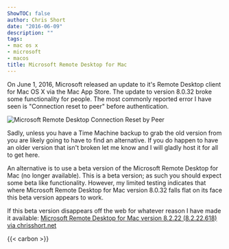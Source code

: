 ```yaml
---
ShowTOC: false
author: Chris Short
date: "2016-06-09"
description: ""
tags:
- mac os x
- microsoft
- macos
title: Microsoft Remote Desktop for Mac
---
```


On June 1, 2016, Microsoft released an update to it's Remote Desktop client for Mac OS X via the Mac App Store. The update to version 8.0.32 broke some functionality for people. The most commonly reported error I have seen is "Connection reset to peer" before authentication.


![Microsoft Remote Desktop Connection Reset by Peer](https://shortcdn.com/chrisshort/microsoft-remote-desktop-connection-reset-by-peer.png#center)

Sadly, unless you have a Time Machine backup to grab the old version from you are likely going to have to find an alternative. If you do happen to have an older version that isn't broken let me know and I will gladly host it for all to get here.

An alternative is to use a beta version of the Microsoft Remote Desktop for Mac (no longer available). This is a beta version; as such you should expect some beta like functionality. However, my limited testing indicates that where Microsoft Remote Desktop for Mac version 8.0.32 falls flat on its face this beta version appears to work.

If this beta version disappears off the web for whatever reason I have made it available: [Microsoft Remote Desktop for Mac version 8.2.22 (8.2.22.618) via chrisshort.net](https://shortcdn.com/chrisshort/Microsoft_Remote_Desktop_Beta.app.zip)

{{< carbon >}}
